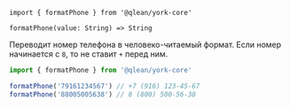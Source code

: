 `import { formatPhone } from '@qlean/york-core'`

`formatPhone(value: String) => String`

Переводит номер телефона в человеко-читаемый формат. Если номер начинается с `8`, то не ставит `+` перед ним.

```js static
import { formatPhone } from '@qlean/york-core'

formatPhone('79161234567') // +7 (916) 123-45-67
formatPhone('88005005638') // 8 (800) 500-56-38
```
